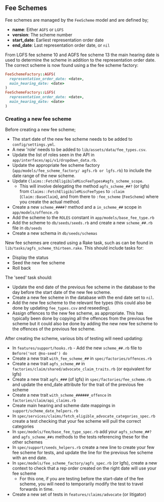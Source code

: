 ## Fee Schemes

Fee schemes are managed by the `FeeScheme` model and are defined by;

* **name**: Either `AGFS` or `LGFS`
* **version**: The scheme number
* **start_date**: Earliest representation order date
* **end_date**: Last representation order date, or `nil`

From LGFS fee scheme 10 and AGFS fee scheme 13 the main hearing date is used to
determine the scheme in addition to the representation order date. The correct
scheme is now found using a the fee scheme factory:

```ruby
FeeSchemeFactory::AGFS(
  representation_order_date: <date>,
  main_hearing_date: <date>
)
FeeSchemeFactory::LGFS(
  representation_order_date: <date>,
  main_hearing_date: <date>
)
```

### Creating a new fee scheme

Before creating a new fee scheme;

* The start date of the new fee scheme needs to be added to `config/settings.yml`.
* A new 'role' needs to be added to `lib/assets/data/fee_types.csv`.
* Update the list of roles seen in the API in `app/interfaces/api/v1/dropdown_data.rb`.
* Update the appropriate fee scheme factory (`app/models/fee_scheme_factory/ agfs.rb or lgfs.rb`) to include the date range of the new scheme.
* Update `Claims::FetchEligibileMiscFeeTypes#agfs_scheme_scope`.
  * This will involve delegating the method `agfs_scheme_##?` (or lgfs) from `Claims::FetchEligibileMiscFeeTypes` to `:claim` (`Claim::BaseClaim`), and from there to `:fee_scheme` (`FeeScheme`) where you create the actual method.
* Create a new `scheme_####?` method and a `in_scheme_##` scope in `app/models/offence.rb`
* Add the scheme to the `ROLES` constant in `app/models/base_fee_type.rb`
* Add the scheme to `db/seeds/seeds.rb` and create a new `scheme_##.rb` file in `db/seeds`
* Create a new schema in `db/seeds/schemas`


New fee schemes are created using a Rake task, such as can be found in
`lib/tasks/agfs_scheme_thirteen.rake`. This should include tasks for:

* Display the status
* Seed the new fee scheme
* Roll back

The 'seed' task should:

* Update the end date of the previous fee scheme in the database to the day
  before the start date of the new fee scheme.
* Create a new fee scheme in the database with the end date set to `nil`.
* Add the new fee scheme to the relevant fee types (this could also be done by
  updating `fee_types.csv` and reseeding).
* Assign offences to the new fee scheme, as appropriate. This has typically
  been done by copying all the offences from the previous fee scheme but it
  could also be done by adding the new new fee scheme to the offences of the
  previous fee scheme.


After creating the scheme, various bits of testing will need updating:


* In `features/support/hooks.rb` - Add the new `scheme_##.rb` file to `Before('not @no-seed') do`
* Create a new trait `with_fee_scheme_##` in `spec/factories/offences.rb`
* Create a new trait `agfs_scheme_##` in `factories/claim/shared/advocate_claim_traits.rb` (or equivalent for lgfs)
* Create a new trait `agfs_###` (of lgfs) in `spec/factories/fee_scheme.rb` and update the end_date attribute for the trait of the previous fee scheme
* Create a new trait `with_scheme_######_offence` in `factories/claim/api_claims.rb`
* Create main hearing and scheme date mappings in `support/scheme_date_helpers.rb`
* In `spec/services/claims/fetch_eligible_advocate_categories_spec.rb` create a test checking that your fee scheme will pull the correct categories
* In `spec/models/fee/base_fee_type_spec.rb` add your `agfs_scheme_##?` and `agfs_scheme_##s` methods to the tests referencing these for the other schemes
* In `spec/support/seeds_helpers.rb` create a new line to create your few fee scheme for tests, and update the line for the previous fee scheme with an end date.
* In `spec/models/fee_scheme_factory/agfs_spec.rb` (or lgfs), create a new context to check that a rep order created on the right date will use your fee scheme
  * For this one, if you are testing before the start-date of the fee scheme, you will need to temporarily modify the test to travel forwards in time.
* Create a new set of tests in `features/claims/advocate` (or litigator)
